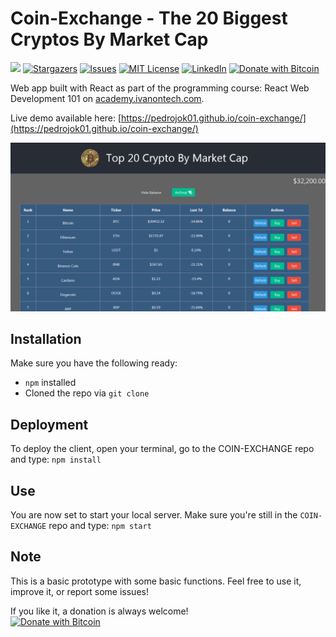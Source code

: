 # Coin-Exchange - The 20 Biggest Cryptos By Market Cap

[![](https://img.shields.io/badge/Ivan%20on%20Tech%20Academy-React%20101-blue)](https://academy.ivanontech.com/)
[![Stargazers](https://img.shields.io/github/stars/Pedrojok01/coin-exchange)](https://github.com/Pedrojok01/CoinFlip_2.0/stargazers)
[![Issues](https://img.shields.io/github/issues/Pedrojok01/coin-exchange)](https://github.com/Pedrojok01/CoinFlip_2.0/issues)
[![MIT License](https://img.shields.io/github/license/Pedrojok01/coin-exchange)](https://github.com/Pedrojok01/CoinFlip_2.0/blob/main/License)
[![LinkedIn](https://img.shields.io/badge/-LinkedIn-black)](https://www.linkedin.com/in/pierre-estrabaud-96b303206/)
[![Donate with Bitcoin](https://en.cryptobadges.io/badge/micro/37wP5rdaFgtHrEQ44M5Tntyeb9nChd8jC4)](https://en.cryptobadges.io/donate/37wP5rdaFgtHrEQ44M5Tntyeb9nChd8jC4)

Web app built with React as part of the programming course: React Web Development 101 on [academy.ivanontech.com](https://academy.ivanontech.com/).

Live demo available here: [https://pedrojok01.github.io/coin-exchange/](https://pedrojok01.github.io/coin-exchange/)

![Preview](./Preview.png)


## Installation

Make sure you have the following ready:
- `npm` installed
- Cloned the repo via `git clone`

## Deployment

To deploy the client, open your terminal, go to the COIN-EXCHANGE repo and type: `npm install`

## Use

You are now set to start your local server. Make sure you're still in the `COIN-EXCHANGE` repo and type:
 `npm start`

 ## Note

 This is a basic prototype with some basic functions. Feel free to use it, improve it, or report some issues!


If you like it, a donation is always welcome!<br/>
[![Donate with Bitcoin](https://en.cryptobadges.io/badge/big/37wP5rdaFgtHrEQ44M5Tntyeb9nChd8jC4)](https://en.cryptobadges.io/donate/37wP5rdaFgtHrEQ44M5Tntyeb9nChd8jC4)